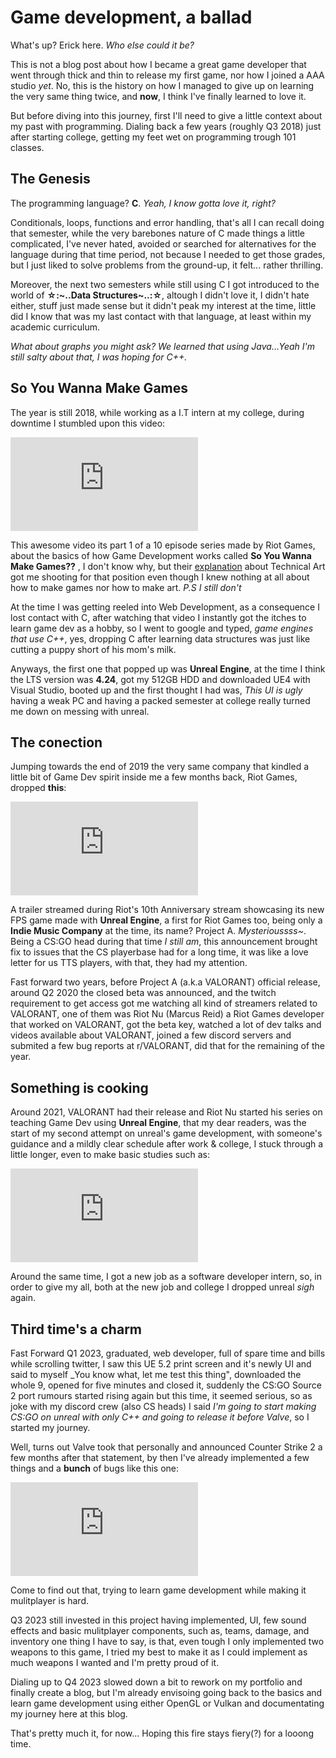 # Game development, a ballad

What's up? Erick here.  _Who else could it be?_

This is not a blog post about how I became a great game developer that went through thick and thin to release my first game, nor how I joined a AAA studio _yet_. No, this is the history on how I managed to give up on learning the very same thing twice, and **now**, I think I've finally learned to love it.

But before diving into this journey, first I'll need to give a little context about my past with programming. Dialing back a few years (roughly Q3 2018) just after starting college, getting my feet wet on programming trough 101 classes.

## The Genesis

The programming language? **C**. _Yeah, I know gotta love it, right?_

Conditionals, loops, functions and error handling, that's all I can recall doing that semester, while the very barebones nature of C made things a little complicated, I've never hated, avoided or searched for alternatives for the language during that time period, not because I needed to get those grades, but I just liked to solve problems from the ground-up, it felt... rather thrilling.

Moreover, the next two semesters while still using C I got introduced to the world of **☆:~..Data Structures~..:☆**, altough I didn't love it, I didn't hate either, stuff just made sense but it didn't peak my interest at the time, little did I know that was my last contact with that language, at least within my academic curriculum.

_What about graphs you might ask? We learned that using Java...Yeah I'm still salty about that, I was hoping for C++._

## So You Wanna Make Games

The year is still 2018, while working as a I.T intern at my college, during downtime I stumbled upon this video:

<iframe
src="https://www.youtube.com/embed/RqRoXLLwJ8g?si=tQTZF5iqYH7SD26d"
title="YouTube video player"
frameborder="0"
allow="accelerometer; autoplay; clipboard-write; encrypted-media; gyroscope; picture-in-picture; web-share"
allowfullscreen
>
</iframe>

This awesome video its part 1 of a 10 episode series made by Riot Games, about the basics of how Game Development works called **So You Wanna Make Games??** , I don't know why, but their [explanation](https://www.youtube.com/watch?v=kr7XYXMM7-U) about Technical Art got me shooting for that position even though I knew nothing at all about how to make games nor how to make art. _P.S I still don't_

At the time I was getting reeled into Web Development, as a consequence I lost contact with C, after watching that video I instantly got the itches to learn game dev as a hobby, so I went to google and typed, _game engines that use C++_, yes, dropping C after learning data structures was just like cutting a puppy short of his mom's milk.

Anyways, the first one that popped up was **Unreal Engine**, at the time I think the LTS version was **4.24**, got my 512GB HDD and downloaded UE4 with Visual Studio, booted up and the first thought I had was, _This UI is ugly_ having a weak PC and having a packed semester at college really turned me down on messing with unreal.

## The conection

Jumping towards the end of 2019 the very same company that kindled a little bit of Game Dev spirit inside me a few months back, Riot Games, dropped **this**:

<iframe
src="https://www.youtube.com/embed/4iGU6PctOBg?si=AwWVMoaD2a-sXhfU"
title="YouTube video player"
frameborder="0"
allow="accelerometer; autoplay; clipboard-write; encrypted-media; gyroscope; picture-in-picture; web-share"
allowfullscreen
>
</iframe>

A trailer streamed during Riot's 10th Anniversary stream showcasing its new FPS game made with **Unreal Engine**, a first for Riot Games too, being only a **Indie Music Company** at the time, its name? Project A. _Mysterioussss~_. Being a CS:GO head during that time _I still am_, this announcement brought fix to issues that the CS playerbase had for a long time, it was like a love letter for us TTS players, with that, they had my attention.

Fast forward two years, before Project A (a.k.a VALORANT) official release, around Q2 2020 the closed beta was announced, and the twitch requirement to get access got me watching all kind of streamers related to VALORANT, one of them was Riot Nu (Marcus Reid) a Riot Games developer that worked on VALORANT, got the beta key, watched a lot of dev talks and videos available about VALORANT, joined a few discord servers and submited a few bug reports at r/VALORANT, did that for the remaining of the year.

## Something is cooking

Around 2021, VALORANT had their release and Riot Nu started his series on teaching Game Dev using **Unreal Engine**, that my dear readers, was the start of my second attempt on unreal's game development, with someone's guidance and a mildly clear schedule after work & college, I stuck through a little longer, even to make basic studies such as:

<iframe
src="https://www.youtube.com/embed/heBOfv-p3aA?si=VO-3_e7jDASHTZ2e"
title="YouTube video player"
frameborder="0"
allow="accelerometer; autoplay; clipboard-write; encrypted-media; gyroscope; picture-in-picture; web-share"
allowfullscreen
>
</iframe>

Around the same time, I got a new job as a software developer intern, so, in order to give my all, both at the new job and college I dropped unreal _sigh_ again.

## Third time's a charm

Fast Forward Q1 2023, graduated, web developer, full of spare time and bills while scrolling twitter, I saw this UE 5.2 print screen and it's newly UI and said to myself _You know what, let me test this thing", downloaded the whole 9, opened for five minutes and closed it, suddenly the CS:GO Source 2 port rumours started rising again but this time, it seemed serious, so as joke with my discord crew (also CS heads) I said _I'm going to start making CS:GO on unreal with only C++ and going to release it before Valve_, so I started my journey.

Well, turns out Valve took that personally and announced Counter Strike 2 a few months after that statement, by then I've already implemented a few things and a **bunch** of bugs like this one:

<iframe
src="https://www.youtube.com/embed/tqKrT3i0ja4?si=vT5zbzat5pOTQUE1"
title="YouTube video player"
frameborder="0"
allow="accelerometer; autoplay; clipboard-write; encrypted-media; gyroscope; picture-in-picture; web-share"
allowfullscreen
>
</iframe>

Come to find out that, trying to learn game development while making it mulitplayer is hard.

Q3 2023 still invested in this project having implemented, UI, few sound effects and basic mulitplayer components, such as, teams, damage, and inventory one thing I have to say, is that, even tough I only implemented two weapons to this game, I tried my best to make it as I could implement as much weapons I wanted and I'm pretty proud of it.

Dialing up to Q4 2023 slowed down a bit to rework on my portfolio and finally create a blog, but I'm already envisoing going back to the basics and learn game development using either OpenGL or Vulkan and documentating my journey here at this blog.

That's pretty much it, for now... Hoping this fire stays fiery(?) for a looong time.

